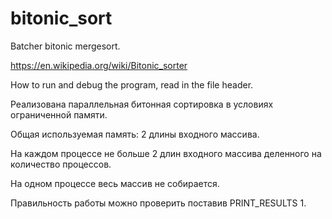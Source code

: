 # bitonic_sort
Batcher bitonic mergesort.

https://en.wikipedia.org/wiki/Bitonic_sorter

How to run and debug the program, read in the file header.

Реализована параллельная битонная сортировка в условиях ограниченной памяти.

Общая используемая память: 2 длины входного массива.

На каждом процессе не больше 2 длин входного массива деленного на количество процессов.

На одном процессе весь массив не собирается.

Правильность работы можно проверить поставив PRINT_RESULTS 1.
